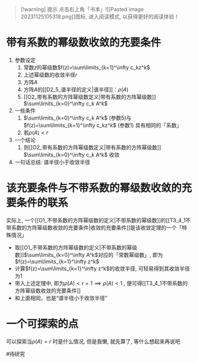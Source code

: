 >[!warning] 提示
>点击右上角「书本」![[Pasted image 20231125105318.png]]图标, 进入阅读模式, 以获得更好的阅读体验！

# 带有系数的幂级数收敛的充要条件

1. 参数设定
	1. 常数$z$的幂级数$f(z)=\sum\limits_{k=1}^\infty c_kz^k$ 
	2. 上述幂级数的收敛半径$r$ 
	3. 方阵$A$
	4. 方阵$A$的[[D2_5_谱半径的定义|谱半径]]：$\rho (A)$ 
	5. [[O2_带有系数的方阵幂级数定义|带有系数的方阵幂级数]] $\sum\limits_{k=0}^\infty c_k A^k$ 
2. 一些条件
	1. $\sum\limits_{k=0}^\infty c_k A^k$ (参数5)与$f(z)=\sum\limits_{k=1}^\infty c_kz^k$ (参数1) 具有相同的「系数」
	2. 若$\rho (A) < r$ 
4. 一个结论
	1. 则[[O2_带有系数的方阵幂级数定义|带有系数的方阵幂级数]] $\sum\limits_{k=0}^\infty c_k A^k$ 收敛
5. 一句话总结: 谱半径小于收敛半径

# 该充要条件与不带系数的幂级数收敛的充要条件的联系

实际上, 一个[[O1_不带系数的方阵幂级数的定义|不带系数的幂级数]]的[[T3_4_1不带系数的方阵幂级数收敛的充要条件|收敛的充要条件]]是该收敛定理的一个「特殊情况」
- 取[[O1_不带系数的方阵幂级数的定义|不带系数的幂级数]]$\sum\limits_{k=0}^\infty  A^k$对应的「常数幂级数」, 即为$f(z)=\sum\limits_{k=1}^\infty z^k$ 
- 计算$f(z)=\sum\limits_{k=1}^\infty z^k$的收敛半径, 可轻易得到其收敛半径为$1$
- 带入上述定理中, 即为$\rho (A) < r=1 \implies \rho (A) < 1$  , 便可得[[T3_4_1不带系数的方阵幂级数收敛的充要条件]] 
- 和上面相同，也是“谱半径小于收敛半径”

# 一个可探索的点

可以探索当$\rho (A) = r$ 时是什么情况, 但是我懒, 就先算了, 等什么想起来再说吧

#待研究 